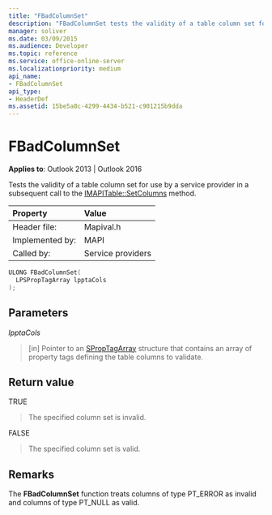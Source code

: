 ```yaml
---
title: "FBadColumnSet"
description: "FBadColumnSet tests the validity of a table column set for use by a service provider in a subsequent call to the IMAPITableSetColumns method."
manager: soliver
ms.date: 03/09/2015
ms.audience: Developer
ms.topic: reference
ms.service: office-online-server
ms.localizationpriority: medium
api_name:
- FBadColumnSet
api_type:
- HeaderDef
ms.assetid: 15be5a8c-4299-4434-b521-c901215b9dda
---
```


# FBadColumnSet

  
  
**Applies to**: Outlook 2013 | Outlook 2016 
  
Tests the validity of a table column set for use by a service provider in a subsequent call to the [IMAPITable::SetColumns](imapitable-setcolumns.md) method. 
  
|Property |Value |
|:-----|:-----|
|Header file:  <br/> |Mapival.h  <br/> |
|Implemented by:  <br/> |MAPI  <br/> |
|Called by:  <br/> |Service providers  <br/> |
   
```cpp
ULONG FBadColumnSet(
  LPSPropTagArray lpptaCols
);
```

## Parameters

 _lpptaCols_
  
> [in] Pointer to an [SPropTagArray](sproptagarray.md) structure that contains an array of property tags defining the table columns to validate. 
    
## Return value

TRUE 
  
> The specified column set is invalid. 
    
FALSE 
  
> The specified column set is valid.
    
## Remarks

The **FBadColumnSet** function treats columns of type PT_ERROR as invalid and columns of type PT_NULL as valid. 
  

